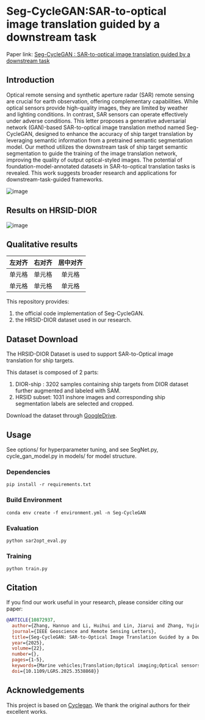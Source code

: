 # Seg-CycleGAN:SAR-to-optical image translation  guided by a downstream task

Paper link: [Seg-CycleGAN : SAR-to-optical image translation  guided by a downstream task](https://ieeexplore.ieee.org/abstract/document/10872937)

## Introduction
Optical remote sensing and synthetic aperture radar (SAR) remote sensing are crucial for earth observation, offering complementary capabilities. While optical sensors provide high-quality images, they are limited by weather and lighting conditions. In contrast, SAR sensors can operate effectively under adverse conditions. This letter proposes a generative adversarial network (GAN)-based SAR-to-optical image translation method named Seg-CycleGAN, designed to enhance the accuracy of ship target translation by leveraging semantic information from a pretrained semantic segmentation model. Our method utilizes the downstream task of ship target semantic segmentation to guide the training of the image translation network, improving the quality of output optical-styled images. The potential of foundation-model-annotated datasets in SAR-to-optical translation tasks is revealed. This work suggests broader research and applications for downstream-task-guided frameworks.

![image](https://github.com/NWPU-IVIP/Seg-CycleGAN-and-HRSID-DIOR/blob/main/figures/fig1.png)

## Results on HRSID-DIOR

![image](https://github.com/NWPU-IVIP/Seg-CycleGAN-and-HRSID-DIOR/blob/main/figures/fig2.png)

## Qualitative results 

 左对齐 | 右对齐 | 居中对齐 |
| :-----| ----: | :----: |
| 单元格 | 单元格 | 单元格 |
| 单元格 | 单元格 | 单元格 |

This repository provides:

1. the official code implementation of Seg-CycleGAN.
2. the HRSID-DIOR dataset used in our research. 

## Dataset Download

The HRSID-DIOR Dataset is used to support SAR-to-Optical image translation for ship targets.

This dataset is composed of 2 parts:
1) DIOR-ship : 3202 samples containing ship targets from DIOR dataset further augmented and labeled with SAM.
2) HRSID subset: 1031 inshore images and corresponding ship segmentation labels are selected and cropped.

Download the dataset through [GoogleDrive](https://drive.google.com/drive/folders/1_1F_A7iUUEgOSgQ7qLMPFT32z6_GCxO4?usp=drive_link).

## Usage
See options/ for hyperparameter tuning, and see SegNet.py, cycle_gan_model.py in models/ for model structure.

### Dependencies
```
pip install -r requirements.txt
```
### Build Environment
```
conda env create -f environment.yml -n Seg-CycleGAN
```
### Evaluation
```
python sar2opt_eval.py
```
### Training
```
python train.py
```

## Citation

If you find our work useful in your research, please consider citing our paper:

```BibTeX
@ARTICLE{10872937,
  author={Zhang, Hannuo and Li, Huihui and Lin, Jiarui and Zhang, Yujie and Fan, Jianghua and Liu, Hang and Liu, Kun},
  journal={IEEE Geoscience and Remote Sensing Letters}, 
  title={Seg-CycleGAN: SAR-to-Optical Image Translation Guided by a Downstream Task}, 
  year={2025},
  volume={22},
  number={},
  pages={1-5},
  keywords={Marine vehicles;Translation;Optical imaging;Optical sensors;Semantic segmentation;Training;Generators;Adaptive optics;Optical fiber networks;Radar polarimetry;Cycle-consistency;downstream-task-guided framework;semantic segmentation synthetic aperture radar (SAR)-to-optical image translation},
  doi={10.1109/LGRS.2025.3538868}}
```
## Acknowledgements
This project is based on [Cyclegan](https://github.com/junyanz/pytorch-CycleGAN-and-pix2pix/tree/master). We thank the original authors for their excellent works.
